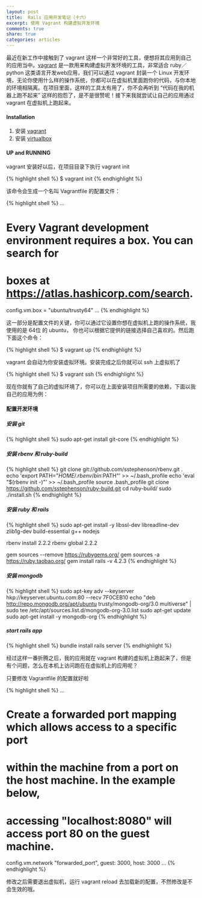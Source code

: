 ```yaml
---
layout: post
title:  Rails 应用开发笔记（十六）
excerpt: 使用 Vagrant 构建虚拟开发环境
comments: true
share: true
categories: articles
---
```


最近在新工作中接触到了 vagrant 这样一个非常好的工具，便想将其应用到自己的应用当中。[vagrant](https://www.vagrantup.com/) 是一款用来构建虚拟开发环境的工具，非常适合 ruby／python 这类语言开发web应用，我们可以通过 vagrant 封装一个 Linux 开发环境，无论你使用什么样的操作系统，你都可以在虚拟机里面跑你的代码，与你本地的环境相隔离。在项目里面，这样的工具太有用了，你不会再听到 “代码在我的机器上跑不起来” 这样的抱怨了，是不是很赞呢！接下来我就尝试让自己的应用通过 vagrant 在虚拟机上跑起来。

#### Installation

1. 安装 [vagrant](http://www.vagrantup.com/downloads)
2. 安装 [virtualbox](https://www.virtualbox.org/)

#### UP and RUNNING

vagrant 安装好以后，在项目目录下执行 vagrant init

{% highlight shell %}
$ vagrant init
{% endhighlight %}

该命令会生成一个名叫 Vagrantfile 的配置文件：

{% highlight shell %}
...
# Every Vagrant development environment requires a box. You can search for
# boxes at https://atlas.hashicorp.com/search.
config.vm.box = "ubuntu/trusty64"
...
{% endhighlight %}

这一部分是配置文件的关键，你可以通过它设置你想在虚拟机上跑的操作系统，我使用的是 64位 的 ubuntu， 你也可以根据它提供的链接选择自己喜欢的。然后跑下面这个命令：

{% highlight shell %}
$ vagrant up
{% endhighlight %}

vagrant 会自动为你安装虚拟环境。安装完成之后你就可以 ssh 上虚拟机了

{% highlight shell %}
$ vagrant ssh
{% endhighlight %}

现在你就有了自己的虚拟环境了，你可以在上面安装项目所需要的依赖，下面以我自己的应用为例：

#### 配置开发环境

##### 安装 git

{% highlight shell %}
sudo apt-get install git-core
{% endhighlight %}

##### 安装 rbenv 和 ruby-build

{% highlight shell %}
git clone git://github.com/sstephenson/rbenv.git .
echo 'export PATH="$HOME/.rbenv/bin:$PATH"' >> ~/.bash_profile
echo 'eval "$(rbenv init -)"' >> ~/.bash_profile
source .bash_profile
git clone https://github.com/sstephenson/ruby-build.git
cd ruby-build/
sudo ./install.sh
{% endhighlight %}

##### 安装 ruby 和 rails

{% highlight shell %}
sudo apt-get install -y libssl-dev libreadline-dev zlib1g-dev build-essential g++ nodejs

rbenv install 2.2.2
rbenv global 2.2.2

gem sources --remove https://rubygems.org/
gem sources -a https://ruby.taobao.org/
gem install rails -v 4.2.3
{% endhighlight %}

##### 安装 mongodb

{% highlight shell %}
sudo apt-key adv --keyserver hkp://keyserver.ubuntu.com:80 --recv 7F0CEB10
echo "deb http://repo.mongodb.org/apt/ubuntu trusty/mongodb-org/3.0 multiverse" | sudo tee /etc/apt/sources.list.d/mongodb-org-3.0.list
sudo apt-get update
sudo apt-get install -y mongodb-org
{% endhighlight %}

##### start rails app

{% highlight shell %}
bundle install
rails server
{% endhighlight %}

经过这样一番折腾之后，我的应用就在 vagrant 构建的虚拟机上跑起来了，但是有个问题，怎么在本机上访问跑在在虚拟机上的应用呢？

只要修改 Vagrantfile 的配置就好啦

{% highlight shell %}
...
# Create a forwarded port mapping which allows access to a specific port
# within the machine from a port on the host machine. In the example below,
# accessing "localhost:8080" will access port 80 on the guest machine.
config.vm.network "forwarded_port", guest: 3000, host: 3000
...
{% endhighlight %}

修改之后需要退出虚拟机，运行 vagrant reload 去加载新的配置，不然修改是不会生效的哦。




